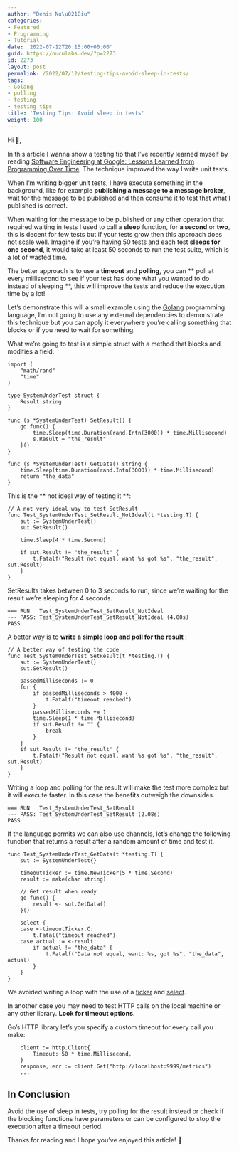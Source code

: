 ```yaml
---
author: "Denis Nu\u021Biu"
categories:
- Featured
- Programming
- Tutorial
date: '2022-07-12T20:15:00+00:00'
guid: https://nuculabs.dev/?p=2273
id: 2273
layout: post
permalink: /2022/07/12/testing-tips-avoid-sleep-in-tests/
tags:
- Golang
- polling
- testing
- testing tips
title: 'Testing Tips: Avoid sleep in tests'
weight: 100
---
```

Hi 👋,


In this article I wanna show a testing tip that I’ve recently learned myself by reading [Software Engineering at Google: Lessons Learned from Programming Over Time](https://www.goodreads.com/en/book/show/48816586-software-engineering-at-google). The technique improved the way I write unit tests.


When I’m writing bigger unit tests, I have execute something in the background, like for example **publishing a message to a message broker**, 
wait for the message to be published
 and then 
consume it
 to test that what I published is correct.


When 
waiting for the message to be published
 or any other operation that required waiting in tests I used to call a **sleep** function, for **a second** or **two**, this is decent for few tests but if your tests grow then this approach does not scale well. Imagine if you’re having 50 tests and each test **sleeps for one second**, it would take at least 50 seconds to run the test suite, which is a lot of wasted time.


The better approach is to use a **timeout** and **polling**, you can **
poll at every millisecond to see if your test has done what you wanted to do instead of sleeping
**, this will improve the tests and reduce the execution time by a lot!


Let’s demonstrate this will a small example using the [Golang](https://go.dev/) programming language, I’m not going to use any external dependencies to demonstrate this technique but you can apply it everywhere you’re calling something that blocks or if you need to wait for something.


What we’re going to test is a simple struct with a method that blocks and modifies a field.


```
import (
	"math/rand"
	"time"
)

type SystemUnderTest struct {
	Result string
}

func (s *SystemUnderTest) SetResult() {
	go func() {
		time.Sleep(time.Duration(rand.Intn(3000)) * time.Millisecond)
		s.Result = "the_result"
	}()
}

func (s *SystemUnderTest) GetData() string {
	time.Sleep(time.Duration(rand.Intn(3000)) * time.Millisecond)
	return "the_data"
}
```


This is the **
not ideal way of testing it
**:


```
// A not very ideal way to test SetResult
func Test_SystemUnderTest_SetResult_NotIdeal(t *testing.T) {
	sut := SystemUnderTest{}
	sut.SetResult()

	time.Sleep(4 * time.Second)

	if sut.Result != "the_result" {
		t.Fatalf("Result not equal, want %s got %s", "the_result", sut.Result)
	}
}
```


SetResults takes between 0 to 3 seconds to run, since we’re waiting for the result we’re sleeping for 4 seconds.


```
=== RUN   Test_SystemUnderTest_SetResult_NotIdeal
--- PASS: Test_SystemUnderTest_SetResult_NotIdeal (4.00s)
PASS
```


A better way is to 
**write a simple loop and poll for the result**
:


```
// A better way of testing the code
func Test_SystemUnderTest_SetResult(t *testing.T) {
	sut := SystemUnderTest{}
	sut.SetResult()

	passedMilliseconds := 0
	for {
		if passedMilliseconds > 4000 {
			t.Fatalf("timeout reached")
		}
		passedMilliseconds += 1
		time.Sleep(1 * time.Millisecond)
		if sut.Result != "" {
			break
		}
	}
	if sut.Result != "the_result" {
		t.Fatalf("Result not equal, want %s got %s", "the_result", sut.Result)
	}
}
```


Writing a loop and polling for the result will make the test more complex but it will execute faster. In this case the benefits outweigh the downsides.


```
=== RUN   Test_SystemUnderTest_SetResult
--- PASS: Test_SystemUnderTest_SetResult (2.08s)
PASS
```


If the language permits we can also use channels, let’s change the following function that returns a result after a random amount of time and test it.


```
func Test_SystemUnderTest_GetData(t *testing.T) {
	sut := SystemUnderTest{}

	timeoutTicker := time.NewTicker(5 * time.Second)
	result := make(chan string)

	// Get result when ready
	go func() {
		result <- sut.GetData()
	}()

	select {
	case <-timeoutTicker.C:
		t.Fatal("timeout reached")
	case actual := <-result:
		if actual != "the_data" {
			t.Fatalf("Data not equal, want: %s, got %s", "the_data", actual)
		}
	}
}
```


We avoided writing a loop with the use of a [ticker](https://gobyexample.com/tickers) and [select](https://go.dev/tour/concurrency/5).


In another case you may need to test HTTP calls on the local machine or any other library. **Look for timeout options**.


Go’s HTTP library let’s you specify a custom timeout for every call you make:


```
	client := http.Client{
		Timeout: 50 * time.Millisecond,
	}
	response, err := client.Get("http://localhost:9999/metrics")
	...
```


## In Conclusion


Avoid the use of sleep in tests, try polling for the result instead or check if the blocking functions have parameters or can be configured to stop the execution after a timeout period.


Thanks for reading and I hope you’ve enjoyed this article! 🍻